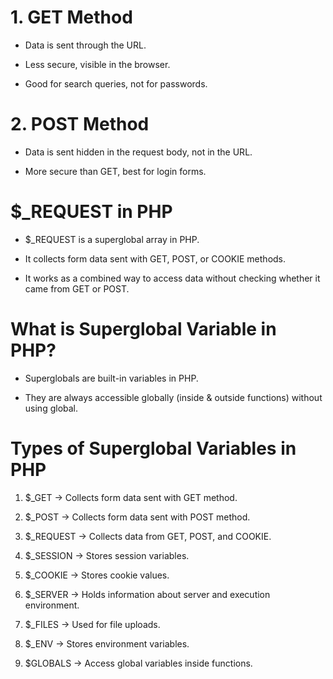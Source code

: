 # 1. GET Method

-   Data is sent through the URL.

-   Less secure, visible in the browser.

-   Good for search queries, not for passwords.

# 2. POST Method

-   Data is sent hidden in the request body, not in the URL.

-   More secure than GET, best for login forms.

# $\_REQUEST in PHP

-   $\_REQUEST is a superglobal array in PHP.

-   It collects form data sent with GET, POST, or COOKIE methods.

-   It works as a combined way to access data without checking whether it came from GET or POST.

# What is Superglobal Variable in PHP?

-   Superglobals are built-in variables in PHP.

-   They are always accessible globally (inside & outside functions) without using global.

# Types of Superglobal Variables in PHP

1. $\_GET → Collects form data sent with GET method.

2. $\_POST → Collects form data sent with POST method.

3. $\_REQUEST → Collects data from GET, POST, and COOKIE.

4. $\_SESSION → Stores session variables.

5. $\_COOKIE → Stores cookie values.

6. $\_SERVER → Holds information about server and execution environment.

7. $\_FILES → Used for file uploads.

8. $\_ENV → Stores environment variables.

9. $GLOBALS → Access global variables inside functions.
